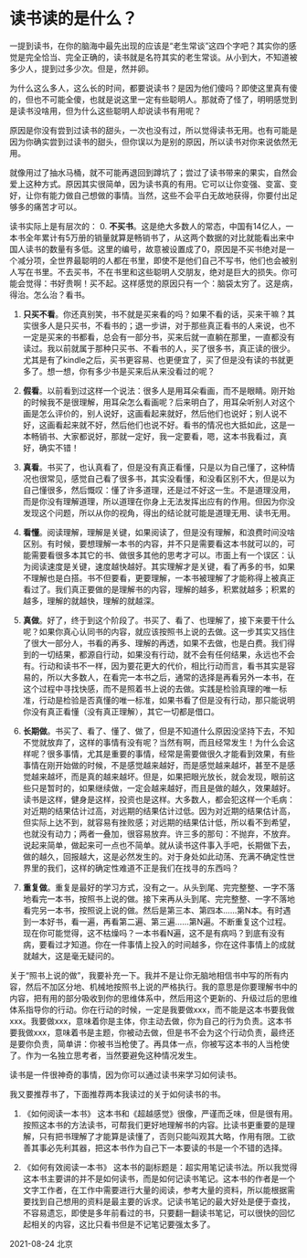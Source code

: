 # 读书读的是什么？
一提到读书，在你的脑海中最先出现的应该是“老生常谈”这四个字吧？其实你的感觉是完全恰当、完全正确的，读书就是名符其实的老生常谈。从小到大，不知道被多少人，提到过多少次。但是，然并卵。

为什么这么多人，这么长的时间，都要说读书？是因为他们傻吗？即使这里真有傻的，但也不可能全傻，也就是说这里一定有些聪明人。那就奇了怪了，明明感觉到是读书没啥用，但为什么这些聪明人却说读书有用呢？

原因是你没有尝到过读书的甜头，一次也没有过，所以觉得读书无用。也有可能是因为你确实尝到过读书的甜头，但你误以为是别的原因，所以读书对你来说依然无用。

就像用过了抽水马桶，就不可能再退回到蹲坑了；尝过了读书带来的果实，自然会爱上这种方式。原因其实很简单，因为读书真的有用。它可以让你变强、变富、变好，让你有能力做自己想做的事情。当然，这些不会平白无故地获得，你要付出足够多的痛苦才可以。

读书实际上是有层次的：
0. **不买书**。这是绝大多数人的常态，中国有14亿人，一本书全年累计有5万册的销量就算是畅销书了，从这两个数据的对比就能看出来中国人读书的数量有多低。这里的编号，故意被设置成了0，原因是不买书绝对是一个减分项，全世界最聪明的人都在书里，即使不是他们自己不写书，他们也会被别人写在书里。不去买书，不在书里和这些聪明人交朋友，绝对是巨大的损失。你可能会觉得：书好贵啊！买不起。这样感觉的原因只有一个：脑袋太穷了。这是病，得治。怎么治？看书。

1. **只买不看**。你还真别笑，书不就是买来看的吗？如果不看的话，买来干嘛？其实很多人是只买书，不看书的；退一步讲，对于那些真正看书的人来说，也不一定是买来的书都看，总会有一部分书，买来后就一直躺在那里，一直都没有读过。我以前就属于那种只买书、不看书的人，买了很多书，真正读的很少。尤其是有了kindle之后，买书更容易、也更便宜了，买了但是没有读的书就更多了。想一想，你有多少书是买来后从来没看过的呢？

2. **假看**。以前看到过这样一个说法：很多人是用耳朵看画，而不是眼睛。刚开始的时候我不是很理解，用耳朵怎么看画呢？后来明白了，用耳朵听别人对这个画是怎么评价的，别人说好，这画看起来就好，然后他们也说好；别人说不好，这画看起来就不好，然后他们也说不好。看书的情况也大抵如此，这是一本畅销书、大家都说好，那就一定好，我一定要看，嗯，这本书我看过，真好，确实不错！

3. **真看**。书买了，也认真看了，但是没有真正看懂，只是以为自己懂了，这种情况也很常见，感觉自己看了很多书，其实没看懂，和没看区别不大，但是以为自己懂很多，然后慨叹：懂了许多道理，还是过不好这一生。不是道理没用，而是你没有理解道理，所以道理在你身上无法发挥出应有的作用。但因为你没发现这个问题，所以从你的视角，得出的结论就可能是道理无用、读书无用。

4. **看懂**。阅读理解，理解是关键，如果阅读了，但是没有理解，和浪费时间没啥区别。有时候，要想理解一本书的内容，并不只是需要看这本书就可以的，可能需要看很多本其它的书、做很多其他的思考才可以。市面上有一个误区：认为阅读速度是关键，速度越快越好。其实理解才是关键，看了再多的书，如果不理解也是白搭。书不但要看，更要理解，一本书被理解了才能称得上被真正看过了。我们真正要做的是理解书的内容，理解的越多，积累就越多；积累的越多，理解的就越快，理解的就越深。

5. **真做**。好了，终于到这个阶段了。书买了、看了、也理解了，接下来要干什么呢？如果你真心认同书的内容，就应该按照书上说的去做。这一步其实又挡住了很大一部分人，书看的再多、理解的再透，如果不去做，也是白费。我们得到的一切结果，都源自行动，如果没有行动，就不会有任何结果，永远也不会有。行动和读书不一样，因为要花更大的代价，相比行动而言，看书其实是容易的，所以大多数人，在看完一本书之后，通常的选择是再看另外一本书，在这个过程中寻找快感，而不是照着书上说的去做。实践是检验真理的唯一标准，行动是检验是否真懂的唯一标准，如果书看了但是没有行动，那只能说明你没有真正看懂（没有真正理解），其它一切都是借口。

6. **长期做**。书买了、看了、懂了、做了，但是不知道什么原因没坚持下去，不知不觉就放弃了，这样的事情有没有呢？当然有啊，而且经常发生！为什么会这样呢？很多事情，尤其是重要的事情，经常是需要做很久才能看到效果，有些事情在刚开始做的时候，不是感觉越来越好，而是感觉越来越坏，甚至不是感觉越来越坏，而是真的越来越坏。但是，如果把眼光放长，就会发现，眼前这些只是暂时的，如果继续做，一定会越来越好，而且是做的越久，效果越好。读书是这样，健身是这样，投资也是这样。大多数人，都会犯这样一个毛病：对近期的结果估计过高，对远期的结果估计过低。因为对近期的结果估计高，但实际上达不到，就容易有挫败感；对远期的结果估计低，所以看不到希望，也就没有动力；两者一叠加，很容易放弃。许三多的那句：不抛弃，不放弃。说起来简单，做起来可一点也不简单。就从读书这件事入手吧，长期做下去，做的越久，回报越大，这是必然发生的。对于身处如此动荡、充满不确定性世界里的我们，这样的确定性难道不正是我们在找寻的东西吗？

7. **重复做**。重复是最好的学习方式，没有之一。从头到尾、完完整整、一字不落地看完一本书，按照书上说的做。接下来再从头到尾、完完整整、一字不落地看完另一本书，按照说上说的做。然后是第三本、第四本……第N本。有时遇到一本好书，看一遍，再看第二遍、第三遍……第N遍。不断重复这个过程。现在你可能觉得，这不枯燥吗？一本书看N遍，这不是有病吗？到底有没有病，要看过才知道。你在一件事情上投入的时间越多，你在这件事情上的成就就越大，这是毫无疑问的。

关于“照书上说的做”，我要补充一下。我并不是让你无脑地相信书中写的所有内容，然后不加区分地、机械地按照书上说的严格执行。我的意思是你要理解书中的内容，把有用的部分吸收到你的思维体系中，然后用这个更新的、升级过后的思维体系指导你的行动。你在行动的时候，一定是我要做xxx，而不能是这本书要我做xxx。我要做xxx，意味着你是主体，你主动去做，你为自己的行为负责。这本书要我做xxx，意味着书是主题，你被动去做，但是书不会为这个行动负责，最终还是要你负责，简单讲：你被书当枪使了。再具体一点，你被写这本书的人当枪使了。作为一名独立思考者，当然要避免这种情况发生。

读书是一件很神奇的事情，因为你可以通过读书来学习如何读书。

我又要推荐书了，下面推荐两本我读过的关于如何读书的书。

1. 《如何阅读一本书》
这本书和《超越感觉》很像，严谨而乏味，但是很有用。按照这本书的方法读书，可帮我们更好地理解书的内容。比读书更重要的是理解，只有把书理解了才能算是读懂了，否则只能叫观其大略，作用有限。工欲善其事必先利其器，把这本书作为自己下一本要读的书是一个不错的选择。


2. 《如何有效阅读一本书》
这本书的副标题是：超实用笔记读书法。所以我觉得这本书主要讲的并不是如何读书，而是如何记读书笔记。这本书的作者是一个文字工作者，在工作中需要进行大量的阅读，参考大量的资料，所以能根据需要找到自己想用的资料是最主要的诉求。记读书笔记的最大好处是便于查找，不容易遗忘，即使是多年前看过的书，只要翻一翻读书笔记，可以很快的回忆起相关的内容，这比只看书但是不记笔记要强太多了。



2021-08-24
北京
